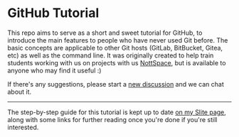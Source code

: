 # GitHub Tutorial

This repo aims to serve as a short and sweet tutorial for GitHub, to introduce the main features to people who have never used Git before. The basic concepts are applicable to other Git hosts (GitLab, BitBucket, Gitea, etc) as well as the command line. It was originally created to help train students working with us on projects with us [NottSpace](https://github.com/cubesats), but is available to anyone who may find it useful :)

If there's any suggestions, please start a [new discussion](https://github.com/itsonlyluis/github-tutorial/discussions/new/choose) and we can chat about it.

---

The step-by-step guide for this tutorial is kept up to date [on my Slite page](https://cubesats.slite.page/p/yQAiD6bWuhIrbX/GitHub-Tutorial), along with some links for further reading once you're done if you're still interested.